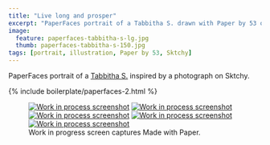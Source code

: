 ```yaml
---
title: "Live long and prosper"
excerpt: "PaperFaces portrait of a Tabbitha S. drawn with Paper by 53 on an iPad."
image: 
  feature: paperfaces-tabbitha-s-lg.jpg
  thumb: paperfaces-tabbitha-s-150.jpg
tags: [portrait, illustration, Paper by 53, Sktchy]
---
```


PaperFaces portrait of a [Tabbitha S.](http://sktchy.com/WjxgQ) inspired by a photograph on Sktchy.

{% include boilerplate/paperfaces-2.html %}

<figure class="third">
	<a href="{{ site.url }}/images/paperfaces-tabbitha-s-process-1-lg.jpg"><img src="{{ site.url }}/images/paperfaces-tabbitha-s-process-1-600.jpg" alt="Work in process screenshot"></a>
	<a href="{{ site.url }}/images/paperfaces-tabbitha-s-process-2-lg.jpg"><img src="{{ site.url }}/images/paperfaces-tabbitha-s-process-2-600.jpg" alt="Work in process screenshot"></a>
	<a href="{{ site.url }}/images/paperfaces-tabbitha-s-process-3-lg.jpg"><img src="{{ site.url }}/images/paperfaces-tabbitha-s-process-3-600.jpg" alt="Work in process screenshot"></a>
	<a href="{{ site.url }}/images/paperfaces-tabbitha-s-process-4-lg.jpg"><img src="{{ site.url }}/images/paperfaces-tabbitha-s-process-4-600.jpg" alt="Work in process screenshot"></a>
	<a href="{{ site.url }}/images/paperfaces-tabbitha-s-process-5-lg.jpg"><img src="{{ site.url }}/images/paperfaces-tabbitha-s-process-5-600.jpg" alt="Work in process screenshot"></a>
	<figcaption>Work in progress screen captures Made with Paper.</figcaption>
</figure>
